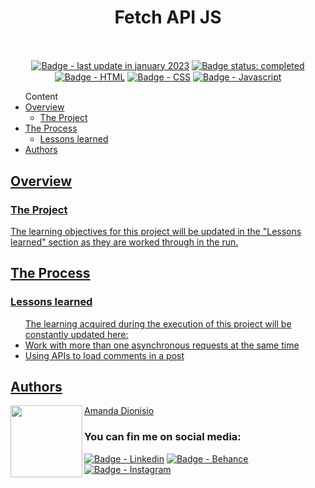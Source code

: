 <h1 align="center">Fetch API JS</h1>


<div align-items="center">
  <!-- TODO: replace project screenshot <img src="./assets/images/screenshot.jpg" alt="Project Screenshot">-->
</div>
</br>

<p align="center">
  <a href=""><img src="https://img.shields.io/badge/last%20update-jan%202023-blue" align="center" alt="Badge - last update in january 2023" /></a> 
  <a href=""><img src="https://img.shields.io/badge/status-completed-green" align="center" alt="Badge status: completed" /></a>
  <a href=""><img src="https://img.shields.io/badge/HTML5-E34F26?style=for-the-badge&logo=html5&logoColor=white" align="center" alt="Badge - HTML" /></a>
  <a href=""><img src="https://img.shields.io/badge/CSS3-1572B6?style=for-the-badge&logo=css3&logoColor=white" align="center" alt="Badge - CSS" /></a>
  <a href=""><img src="https://img.shields.io/badge/JavaScript-323330?style=for-the-badge&logo=javascript&logoColor=F7DF1E" align="center" alt="Badge - Javascript" /></a>
</p>

<!-- TODO: replace to project deploy when it's ready <a href="https://pokedex-js-zeta.vercel.app/" align="center">Project link</a><br>-->


<ul>Content
  <li><a href="#overview">Overview</a> 
    <ul><li><a href="#the-project">The Project</a></li></ul>
  </li>  
  <li><a href="#the-process">The Process</a>
    <ul><li><a href="#lessons-learned">Lessons learned</a></li></ul>
  </li>  
  <li><a href="#authors">Authors</li>
</ul>

<h2 id="overview">Overview</h2>

<h3 id="the-project">The Project</h3>

<p></p> 
<p>The learning objectives for this project will be updated in the "Lessons learned" section as they are worked through in the run.</p>


<h2 id="the-process">The Process</h2>

<h3 id="lessons-learned">Lessons learned</h3>
<ul>The learning acquired during the execution of this project will be constantly updated here:
    <li>Work with more than one asynchronous requests at the same time</li>
    <li>Using APIs to load comments in a post</li>
</ul> 

<h2 id="authors" align="left">Authors</h2>
<img align="left" src="https://avatars.githubusercontent.com/u/104245596?s=400&u=22dddd54d435db2df3c8f6e91c881be3cdc31170&v=4" width=115>
<a href="https://github.com/amandafd">Amanda Dionisio</a>
<h3 align="left">You can fin me on social media:</h3>
<p align="left">
  <a href="https://www.linkedin.com/in/amanda-felipe-dionisio"><img src="https://img.shields.io/badge/LinkedIn-0077B5?style=for-the-badge&logo=linkedin&logoColor=white" alt="Badge - Linkedin" /></a>
  <a href="https://www.behance.net/amanda_dionisio"><img src="https://img.shields.io/badge/-Behance-blue?style=for-the-badge&logo=behance&logoColor=white" alt="Badge - Behance" /></a>
  <a href="https://www.instagram.com/guache_nin/"><img src="https://img.shields.io/badge/Instagram-E4405F?style=for-the-badge&logo=instagram&logoColor=white"  alt="Badge - Instagram" /></a>
</p>